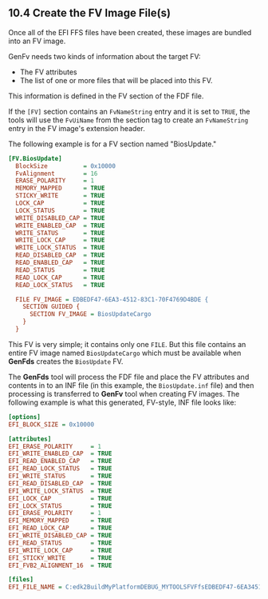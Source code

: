 <!--- @file
  10.4 Create the FV Image File(s)

  Copyright (c) 2008-2017, Intel Corporation. All rights reserved.<BR>

  Redistribution and use in source (original document form) and 'compiled'
  forms (converted to PDF, epub, HTML and other formats) with or without
  modification, are permitted provided that the following conditions are met:

  1) Redistributions of source code (original document form) must retain the
     above copyright notice, this list of conditions and the following
     disclaimer as the first lines of this file unmodified.

  2) Redistributions in compiled form (transformed to other DTDs, converted to
     PDF, epub, HTML and other formats) must reproduce the above copyright
     notice, this list of conditions and the following disclaimer in the
     documentation and/or other materials provided with the distribution.

  THIS DOCUMENTATION IS PROVIDED BY TIANOCORE PROJECT "AS IS" AND ANY EXPRESS OR
  IMPLIED WARRANTIES, INCLUDING, BUT NOT LIMITED TO, THE IMPLIED WARRANTIES OF
  MERCHANTABILITY AND FITNESS FOR A PARTICULAR PURPOSE ARE DISCLAIMED. IN NO
  EVENT SHALL TIANOCORE PROJECT  BE LIABLE FOR ANY DIRECT, INDIRECT, INCIDENTAL,
  SPECIAL, EXEMPLARY, OR CONSEQUENTIAL DAMAGES (INCLUDING, BUT NOT LIMITED TO,
  PROCUREMENT OF SUBSTITUTE GOODS OR SERVICES; LOSS OF USE, DATA, OR PROFITS;
  OR BUSINESS INTERRUPTION) HOWEVER CAUSED AND ON ANY THEORY OF LIABILITY,
  WHETHER IN CONTRACT, STRICT LIABILITY, OR TORT (INCLUDING NEGLIGENCE OR
  OTHERWISE) ARISING IN ANY WAY OUT OF THE USE OF THIS DOCUMENTATION, EVEN IF
  ADVISED OF THE POSSIBILITY OF SUCH DAMAGE.

-->

## 10.4 Create the FV Image File(s)

Once all of the EFI FFS files have been created, these images are bundled into
an FV image.

GenFv needs two kinds of information about the target FV:

* The FV attributes
* The list of one or more files that will be placed into this FV.

This information is defined in the FV section of the FDF file.

If the `[FV]` section contains an `FvNameString` entry and it is set to `TRUE`,
the tools will use the `FvUiName` from the section tag to create an
`FvNameString` entry in the FV image's extension header.

The following example is for a FV section named "BiosUpdate."

```ini
[FV.BiosUpdate]
  BlockSize          = 0x10000
  FvAlignment        = 16
  ERASE_POLARITY     = 1
  MEMORY_MAPPED      = TRUE
  STICKY_WRITE       = TRUE
  LOCK_CAP           = TRUE
  LOCK_STATUS        = TRUE
  WRITE_DISABLED_CAP = TRUE
  WRITE_ENABLED_CAP  = TRUE
  WRITE_STATUS       = TRUE
  WRITE_LOCK_CAP     = TRUE
  WRITE_LOCK_STATUS  = TRUE
  READ_DISABLED_CAP  = TRUE
  READ_ENABLED_CAP   = TRUE
  READ_STATUS        = TRUE
  READ_LOCK_CAP      = TRUE
  READ_LOCK_STATUS   = TRUE

  FILE FV_IMAGE = EDBEDF47-6EA3-4512-83C1-70F4769D4BDE {
    SECTION GUIDED {
      SECTION FV_IMAGE = BiosUpdateCargo
    }
  }
```

This FV is very simple; it contains only one `FILE`. But this file contains
an entire FV image named `BiosUpdateCargo` which must be available when
**GenFds** creates the `BiosUpdate` FV.

The **GenFds** tool will process the FDF file and place the FV attributes and
contents in to an INF file (in this example, the `BiosUpdate.inf` file) and
then processing is transferred to **GenFv** tool when creating FV images. The
following example is what this generated, FV-style, INF file looks like:

```ini
[options]
EFI_BLOCK_SIZE = 0x10000

[attributes]
EFI_ERASE_POLARITY     = 1
EFI_WRITE_ENABLED_CAP  = TRUE
EFI_READ_ENABLED_CAP   = TRUE
EFI_READ_LOCK_STATUS   = TRUE
EFI_WRITE_STATUS       = TRUE
EFI_READ_DISABLED_CAP  = TRUE
EFI_WRITE_LOCK_STATUS  = TRUE
EFI_LOCK_CAP           = TRUE
EFI_LOCK_STATUS        = TRUE
EFI_ERASE_POLARITY     = 1
EFI_MEMORY_MAPPED      = TRUE
EFI_READ_LOCK_CAP      = TRUE
EFI_WRITE_DISABLED_CAP = TRUE
EFI_READ_STATUS        = TRUE
EFI_WRITE_LOCK_CAP     = TRUE
EFI_STICKY_WRITE       = TRUE
EFI_FVB2_ALIGNMENT_16  = TRUE

[files]
EFI_FILE_NAME = C:edk2BuildMyPlatformDEBUG_MYTOOLSFVFfsEDBEDF47-6EA34512-83C1-70F4769D4BDEEDBEDF47-6EA3-4512-83C1-70F4769D4BDE.ffs
```
